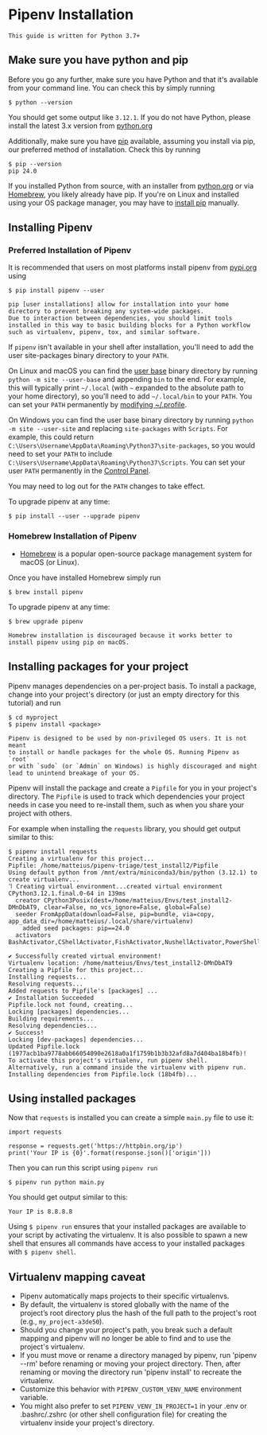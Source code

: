# Pipenv Installation

```{note}
This guide is written for Python 3.7+
```


## Make sure you have python and pip

Before you go any further, make sure you have Python and that it's available
from your command line. You can check this by simply running

    $ python --version

You should get some output like `3.12.1`. If you do not have Python, please
install the latest 3.x version from [python.org](https://python.org)

Additionally, make sure you have [pip] available, assuming you install via pip, our preferred method of installation.
Check this by running

    $ pip --version
    pip 24.0

If you installed Python from source, with an installer from [python.org] or via [Homebrew], you likely already have pip.
If you're on Linux and installed using your OS package manager, you may have to [install pip](https://pip.pypa.io/en/stable/installing/) manually.

[python.org]: https://python.org
[pypi.org]: https://pypi.org
[pip]: https://pypi.org/project/pip/
[Homebrew]: https://brew.sh/


## Installing Pipenv


### Preferred Installation of Pipenv

It is recommended that users on most platforms install pipenv from [pypi.org] using

    $ pip install pipenv --user

```{note}
pip [user installations] allow for installation into your home directory to prevent breaking any system-wide packages.
Due to interaction between dependencies, you should limit tools installed in this way to basic building blocks for a Python workflow such as virtualenv, pipenv, tox, and similar software.
```


If `pipenv` isn't available in your shell after installation,
you'll need to add the user site-packages binary directory to your `PATH`.

On Linux and macOS you can find the [user base] binary directory by running
`python -m site --user-base` and appending `bin` to the end. For example,
this will typically print `~/.local` (with `~` expanded to the
absolute path to your home directory), so you'll need to add
`~/.local/bin` to your `PATH`. You can set your `PATH` permanently by
[modifying ~/.profile].

On Windows you can find the user base binary directory by running
`python -m site --user-site` and replacing `site-packages` with
`Scripts`. For example, this could return
`C:\Users\Username\AppData\Roaming\Python37\site-packages`, so you would
need to set your `PATH` to include
`C:\Users\Username\AppData\Roaming\Python37\Scripts`. You can set your
user `PATH` permanently in the [Control Panel](https://learn.microsoft.com/en-us/windows/win32/shell/user-environment-variables).

You may need to log out for the `PATH` changes to take effect.

[user base]: https://docs.python.org/3/library/site.html#site.USER_BASE
[user installations]: https://pip.pypa.io/en/stable/user_guide/#user-installs
[modifying ~/.profile]: https://stackoverflow.com/a/14638025
[Control Panel]: https://learn.microsoft.com/en-us/windows/win32/shell/user-environment-variables

To upgrade pipenv at any time:

    $ pip install --user --upgrade pipenv

### Homebrew Installation of Pipenv
* [Homebrew] is a popular open-source package management system for macOS (or Linux).

Once you have installed Homebrew simply run

    $ brew install pipenv

To upgrade pipenv at any time:

    $ brew upgrade pipenv

```{note}
Homebrew installation is discouraged because it works better to install pipenv using pip on macOS.
```

## Installing packages for your project

Pipenv manages dependencies on a per-project basis. To install a package,
change into your project's directory (or just an empty directory for this
tutorial) and run

    $ cd myproject
    $ pipenv install <package>

```{note}
Pipenv is designed to be used by non-privileged OS users. It is not meant
to install or handle packages for the whole OS. Running Pipenv as `root`
or with `sudo` (or `Admin` on Windows) is highly discouraged and might
lead to unintend breakage of your OS.
```

Pipenv will install the package and create a `Pipfile`
for you in your project's directory. The `Pipfile` is used to track which
dependencies your project needs in case you need to re-install them, such as
when you share your project with others.

For example when installing the `requests` library, you should get output similar to this:

    $ pipenv install requests
    Creating a virtualenv for this project...
    Pipfile: /home/matteius/pipenv-triage/test_install2/Pipfile
    Using default python from /mnt/extra/miniconda3/bin/python (3.12.1) to create virtualenv...
    ⠹ Creating virtual environment...created virtual environment CPython3.12.1.final.0-64 in 139ms
      creator CPython3Posix(dest=/home/matteius/Envs/test_install2-DMnDbAT9, clear=False, no_vcs_ignore=False, global=False)
      seeder FromAppData(download=False, pip=bundle, via=copy, app_data_dir=/home/matteius/.local/share/virtualenv)
        added seed packages: pip==24.0
      activators BashActivator,CShellActivator,FishActivator,NushellActivator,PowerShellActivator,PythonActivator

    ✔ Successfully created virtual environment!
    Virtualenv location: /home/matteius/Envs/test_install2-DMnDbAT9
    Creating a Pipfile for this project...
    Installing requests...
    Resolving requests...
    Added requests to Pipfile's [packages] ...
    ✔ Installation Succeeded
    Pipfile.lock not found, creating...
    Locking [packages] dependencies...
    Building requirements...
    Resolving dependencies...
    ✔ Success!
    Locking [dev-packages] dependencies...
    Updated Pipfile.lock (1977acb1ba9778abb66054090e2618a0a1f1759b1b3b32afd8a7d404ba18b4fb)!
    To activate this project's virtualenv, run pipenv shell.
    Alternatively, run a command inside the virtualenv with pipenv run.
    Installing dependencies from Pipfile.lock (18b4fb)...


## Using installed packages

Now that `requests` is installed you can create a simple `main.py` file to use it:

```
import requests

response = requests.get('https://httpbin.org/ip')
print('Your IP is {0}'.format(response.json()['origin']))
```
Then you can run this script using `pipenv run`

    $ pipenv run python main.py

You should get output similar to this:

    Your IP is 8.8.8.8

Using `$ pipenv run` ensures that your installed packages are available to
your script by activating the virtualenv. It is also possible to spawn a new shell
that ensures all commands have access to your installed packages with `$ pipenv shell`.


## Virtualenv mapping caveat

- Pipenv automatically maps projects to their specific virtualenvs.
- By default, the virtualenv is stored globally with the name of the project’s root directory plus the hash of the full path to the project's root (e.g., `my_project-a3de50`).
- Should you change your project's path, you break such a default mapping and pipenv will no longer be able to find and to use the project's virtualenv.
- If you must move or rename a directory managed by pipenv, run 'pipenv --rm' before renaming or moving your project directory. Then, after renaming or moving the directory run 'pipenv install' to recreate the virtualenv.
- Customize this behavior with `PIPENV_CUSTOM_VENV_NAME` environment variable.
- You might also prefer to set `PIPENV_VENV_IN_PROJECT=1` in your .env or .bashrc/.zshrc (or other shell configuration file) for creating the virtualenv inside your project's directory.
